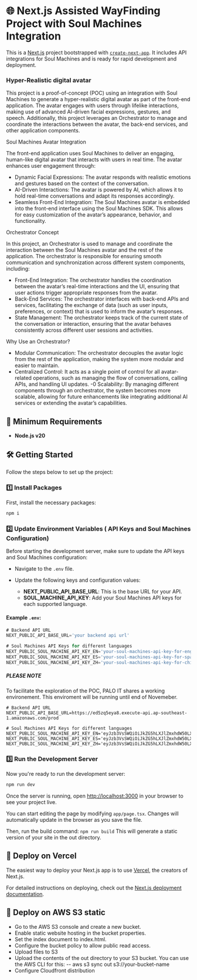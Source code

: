 # 🌐 Next.js Assisted WayFinding Project with Soul Machines Integration

This is a [Next.js](https://nextjs.org) project bootstrapped with [`create-next-app`](https://nextjs.org/docs/app/api-reference/cli/create-next-app). It includes API integrations for Soul Machines and is ready for rapid development and deployment.


### Hyper-Realistic digital avatar
This project is a proof-of-concept (POC) using an integration with Soul Machines to generate a hyper-realistic digital avatar as part of the front-end application. The avatar engages with users through lifelike interactions, making use of advanced AI-driven facial expressions, gestures, and speech. Additionally, this project leverages an Orchestrator to manage and coordinate the interactions between the avatar, the back-end services, and other application components.

Soul Machines Avatar Integration

The front-end application uses Soul Machines to deliver an engaging, human-like digital avatar that interacts with users in real time. The avatar enhances user engagement through:

- Dynamic Facial Expressions: The avatar responds with realistic emotions and gestures based on the context of the conversation.
- AI-Driven Interactions: The avatar is powered by AI, which allows it to hold real-time conversations and adapt its responses accordingly.
- Seamless Front-End Integration: The Soul Machines avatar is embedded into the front-end interface using the Soul Machines SDK. This allows for easy customization of the avatar’s appearance, behavior, and functionality.

Orchestrator Concept

In this project, an Orchestrator is used to manage and coordinate the interaction between the Soul Machines avatar and the rest of the application. The orchestrator is responsible for ensuring smooth communication and synchronization across different system components, including:

- Front-End Integration: The orchestrator handles the coordination between the avatar’s real-time interactions and the UI, ensuring that user actions trigger appropriate responses from the avatar.
- Back-End Services: The orchestrator interfaces with back-end APIs and services, facilitating the exchange of data (such as user inputs, preferences, or context) that is used to inform the avatar’s responses.
- State Management: The orchestrator keeps track of the current state of the conversation or interaction, ensuring that the avatar behaves consistently across different user sessions and activities.

Why Use an Orchestrator?
- Modular Communication: The orchestrator decouples the avatar logic from the rest of the application, making the system more modular and easier to maintain.
- Centralized Control: It acts as a single point of control for all avatar-related operations, such as managing the flow of conversations, calling APIs, and handling UI updates.
-0 Scalability: By managing different components through an orchestrator, the system becomes more scalable, allowing for future enhancements like integrating additional AI services or extending the avatar’s capabilities.

## 🚀 Minimum Requirements

-   **Node.js v20**

## 🛠️ Getting Started

Follow the steps below to set up the project:

### 1️⃣ Install Packages

First, install the necessary packages:

```bash
npm i
````

### 2️⃣ Update Environment Variables ( API Keys and Soul Machines Configuration)

Before starting the development server, make sure to update the API keys and Soul Machines configuration:

-   Navigate to the `.env` file.
-   Update the following keys and configuration values:

    -   **NEXT_PUBLIC_API_BASE_URL**: This is the base URL for your API.
    -   **SOUL_MACHINE_API_KEY**: Add your Soul Machines API keys for each supported language.

#### Example `.env`:

```ts
# Backend API URL
NEXT_PUBLIC_API_BASE_URL='your backend api url'

# Soul Machines API Keys for different languages
NEXT_PUBLIC_SOUL_MACHINE_API_KEY_EN='your-soul-machines-api-key-for-english'
NEXT_PUBLIC_SOUL_MACHINE_API_KEY_ES='your-soul-machines-api-key-for-spanish'
NEXT_PUBLIC_SOUL_MACHINE_API_KEY_ZH='your-soul-machines-api-key-for-chinese'
```

##### PLEASE NOTE
To facilitate the exploration of the POC, PALO IT shares a working environement. 
This enviroment will be running until end of Novemeber.
```
# Backend API URL
NEXT_PUBLIC_API_BASE_URL=https://ed5zq5eya8.execute-api.ap-southeast-1.amazonaws.com/prod

# Soul Machines API Keys for different languages
NEXT_PUBLIC_SOUL_MACHINE_API_KEY_EN='eyJzb3VsSWQiOiJkZG5hLXJlZmxhdW50LXNpbmdhcG9yZWEwYjItLWNoYW5naWFzc2lzdGVkd2EiLCJhdXRoU2VydmVyIjoiaHR0cHM6Ly9kaC5zb3VsbWFjaGluZXMuY2xvdWQvYXBpL2p3dCIsImF1dGhUb2tlbiI6ImFwaWtleV92MV8zYmYzY2QyYS1jZjY2LTQwNmQtOGRlNC0zNjZhZmU5MGQ3MGYifQ=='
NEXT_PUBLIC_SOUL_MACHINE_API_KEY_ES='eyJzb3VsSWQiOiJkZG5hLXJlZmxhdW50LXNpbmdhcG9yZWEwYjItLXNwYW5pc2hjaGFuZ2lraW8iLCJhdXRoU2VydmVyIjoiaHR0cHM6Ly9kaC5zb3VsbWFjaGluZXMuY2xvdWQvYXBpL2p3dCIsImF1dGhUb2tlbiI6ImFwaWtleV92MV9lMTk0OWFmMC03ZDMzLTRjNDItODgyYi0yMDhlYjA5NGFhNmUifQ=='
NEXT_PUBLIC_SOUL_MACHINE_API_KEY_ZH='eyJzb3VsSWQiOiJkZG5hLXJlZmxhdW50LXNpbmdhcG9yZWEwYjItLWxvY2FsY2hhbmdpYXNzaXMiLCJhdXRoU2VydmVyIjoiaHR0cHM6Ly9kaC5zb3VsbWFjaGluZXMuY2xvdWQvYXBpL2p3dCIsImF1dGhUb2tlbiI6ImFwaWtleV92MV82NjMzOWMyNi1lZGFmLTQzYTUtYjg2MC0zNTE1ODA3YjYyNjIifQ=='
```



### 3️⃣ Run the Development Server

Now you're ready to run the development server:

```bash
npm run dev
```

Once the server is running, open [http://localhost:3000](http://localhost:3000) in your browser to see your project live.

You can start editing the page by modifying `app/page.tsx`. Changes will automatically update in the browser as you save the file.

Then, run the build command:
```npm run build```
This will generate a static version of your site in the out directory.


## 🚀 Deploy on Vercel

The easiest way to deploy your Next.js app is to use [Vercel](https://vercel.com/new?utm_medium=default-template&filter=next.js&utm_source=create-next-app&utm_campaign=create-next-app-readme), the creators of Next.js.

For detailed instructions on deploying, check out the [Next.js deployment documentation](https://nextjs.org/docs/app/building-your-application/deploying).

## 🚀 Deploy on AWS S3 static

- Go to the AWS S3 console and create a new bucket.
- Enable static website hosting in the bucket properties.
- Set the index document to index.html.
- Configure the bucket policy to allow public read access.
- Upload files to S3
- Upload the contents of the out directory to your S3 bucket. You can use the AWS CLI for this: 
-- aws s3 sync out s3://your-bucket-name
- Configure Cloudfront distribution
